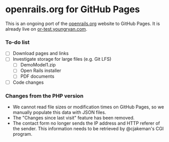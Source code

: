 # openrails.org for GitHub Pages

This is an ongoing port of the [openrails.org](http://openrails.org) website to 
GitHub Pages. It is already live on 
[or-test.youngryan.com](https://or-test.youngryan.com).

### To-do list

- [ ] Download pages and links
- [ ] Investigate storage for large files (e.g. Git LFS)
  - [ ] DemoModel1.zip
  - [ ] Open Rails installer
  - [ ] PDF documents
- [ ] Code changes

### Changes from the PHP version

- We cannot read file sizes or modification times on GitHub Pages, so we 
  manually populate this data with JSON files.
- The "Changes since last visit" feature has been removed.
- The contact form no longer sends the IP address and HTTP referer of the 
  sender. This information needs to be retrieved by @cjakeman's CGI program.
